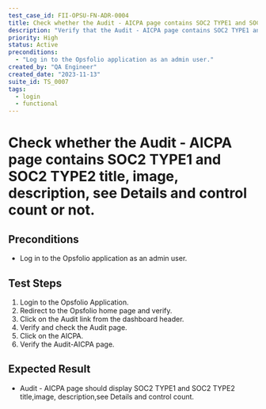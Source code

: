 ```yaml
---
test_case_id: FII-OPSU-FN-ADR-0004
title: Check whether the Audit - AICPA page contains SOC2 TYPE1 and SOC2 TYPE2 title, image, description, see Details and control count or not.
description: "Verify that the Audit - AICPA page contains SOC2 TYPE1 and SOC2 TYPE2 title, image, description, see Details and control count or not."
priority: High
status: Active
preconditions: 
  - "Log in to the Opsfolio application as an admin user."
created_by: "QA Engineer"
created_date: "2023-11-13"
suite_id: TS_0007
tags:
  - login
  - functional
---
```


# Check whether the Audit - AICPA page contains SOC2 TYPE1 and SOC2 TYPE2 title, image, description, see Details and control count or not.

## Preconditions

- Log in to the Opsfolio application as an admin user.

## Test Steps

1. Login to the Opsfolio Application.
2. Redirect to the Opsfolio home page and verify.
3. Click on the Audit link from the dashboard header.                                                          
4. Verify and check the Audit page.          
5. Click on the AICPA.                               
6. Verify the Audit-AICPA page.

## Expected Result

- Audit - AICPA page should display SOC2 TYPE1 and SOC2 TYPE2 title,image, description,see Details and control count.

